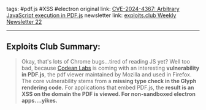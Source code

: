 tags: #pdf.js #XSS #electron
original link:  [CVE-2024-4367: Arbitrary JavaScript execution in PDF.js](https://codeanlabs.com/blog/research/cve-2024-4367-arbitrary-js-execution-in-pdf-js/?ref=blog.exploits.club)
newsletter link: [exploits.club Weekly Newsletter 22](https://blog.exploits.club/exploits-club-weekly-newsletter-22/)

---
## Exploits Club Summary:
> Okay, that's lots of Chrome bugs...tired of reading JS yet? Well too bad, because [Codean Labs](https://codeanlabs.com/?ref=blog.exploits.club) is coming with an interesting **vulnerability in PDF.js**, the pdf viewer maintained by Mozilla and used in Firefox. The core vulnerability stems from a **missing type check in the Glyph rendering code.** For applications that embed PDF.js, the **result is an XSS on the domain the PDF is viewed. For non-sandboxed electron apps....yikes.**
 